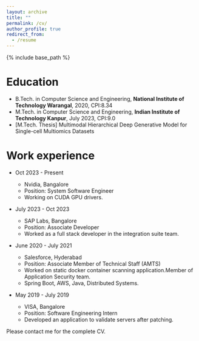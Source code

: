 ```yaml
---
layout: archive
title: ""
permalink: /cv/
author_profile: true
redirect_from:
  - /resume
---
```


{% include base_path %}

Education
======
* B.Tech. in Computer Science and Engineering, **National Institute of Technology Warangal**, 2020, CPI:8.34
* M.Tech. in Computer Science and Engineering, **Indian Institute of Technology Kanpur**, July 2023, CPI:9.0
 * [M.Tech. Thesis] Multimodal Hierarchical Deep Generative Model for Single-cell Multiomics Datasets

Work experience
======
* Oct 2023 - Present
  * Nvidia, Bangalore
  * Position: System Software Engineer
  * Working on CUDA GPU drivers.

* July 2023 - Oct 2023
  * SAP Labs, Bangalore
  * Position: Associate Developer
  * Worked as a full stack developer in the integration suite team.

* June 2020 - July 2021
  * Salesforce, Hyderabad
  * Position: Associate Member of Technical Staff (AMTS)
  * Worked on static docker container scanning application.Member of Application Security team.
  * Spring Boot, AWS, Java, Distributed Systems.
  
* May 2019 - July 2019 
  * VISA, Bangalore
  * Position: Software Engineering Intern
  * Developed an application to validate servers after patching.
  
<!-- For more details have a look at my [Resume (2023)](https://nanirudh.github.io/files/Anirudh_Nanduri_Resume.pdf). -->
Please contact me for the complete CV.


